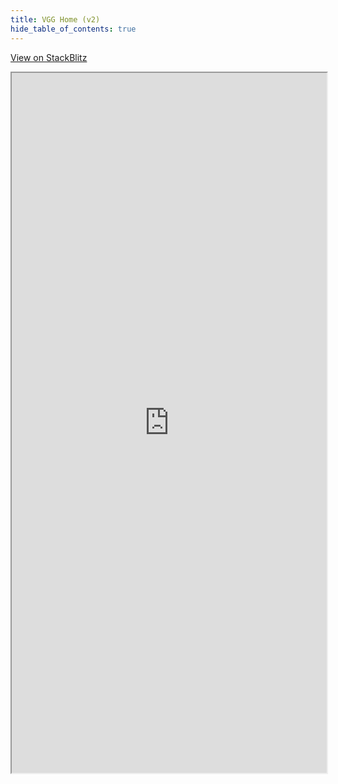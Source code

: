 ```yaml
---
title: VGG Home (v2)
hide_table_of_contents: true
---
```


[View on StackBlitz](https://stackblitz.com/edit/vue-eifoag?file=src%2Fcomponents%2FPreview.vue)

<iframe src="https://stackblitz.com/edit/vue-eifoag?file=src%2Fcomponents%2FPreview.vue"
  width='100%'
  height='1120px'
  title="vgg-home-v2-vue"
  allow="accelerometer; ambient-light-sensor; camera; encrypted-media; geolocation; gyroscope; hid; microphone; midi; payment; usb; vr; xr-spatial-tracking"
></iframe>
